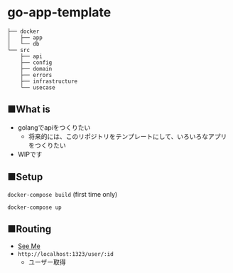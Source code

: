 # go-app-template

```
├── docker
│   ├── app
│   └── db
└── src
    ├── api
    ├── config
    ├── domain
    ├── errors
    ├── infrastructure
    └── usecase
```
## ■What is

* golangでapiをつくりたい
    * 将来的には、このリポジトリをテンプレートにして、いろいろなアプリをつくりたい
* WIPです

## ■Setup

`docker-compose build` (first time only)

`docker-compose up`

## ■Routing

* [See Me](https://github.com/yuto-ohta/go-app-template/blob/051b1270883b7ee1b472902812d149bba9180387/src/config/routes/router.go#L24)
* `http://localhost:1323/user/:id`
    * ユーザー取得
